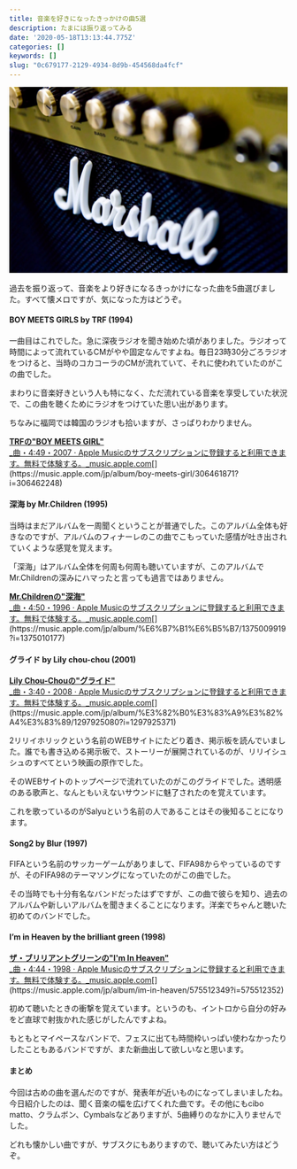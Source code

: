 ```yaml
---
title: 音楽を好きになったきっかけの曲5選
description: たまには振り返ってみる
date: '2020-05-18T13:13:44.775Z'
categories: []
keywords: []
slug: "0c679177-2129-4934-8d9b-454568da4fcf"
---
```

![](1__u6ebLQDK94TxA__qn02rtdA.jpeg)

過去を振り返って、音楽をより好きになるきっかけになった曲を5曲選びました。すべて懐メロですが、気になった方はどうぞ。

#### BOY MEETS GIRLS by TRF (1994)

一曲目はこれでした。急に深夜ラジオを聞き始めた頃がありました。ラジオって時間によって流れているCMがやや固定なんですよね。毎日23時30分ごろラジオをつけると、当時のコカコーラのCMが流れていて、それに使われていたのがこの曲でした。

まわりに音楽好きという人も特になく、ただ流れている音楽を享受していた状況で、この曲を聴くためにラジオをつけていた思い出があります。

ちなみに福岡では韓国のラジオも拾いますが、さっぱりわかりません。

[**TRFの"BOY MEETS GIRL"**  
_曲・4:49・2007 · Apple Musicのサブスクリプションに登録すると利用できます。無料で体験する。_music.apple.com](https://music.apple.com/jp/album/boy-meets-girl/306461871?i=306462248 "https://music.apple.com/jp/album/boy-meets-girl/306461871?i=306462248")[](https://music.apple.com/jp/album/boy-meets-girl/306461871?i=306462248)

#### 深海 by Mr.Children (1995)

当時はまだアルバムを一周聞くということが普通でした。このアルバム全体も好きなのですが、アルバムのフィナーレのこの曲でこもっていた感情が吐き出されていくような感覚を覚えます。

「深海」はアルバム全体を何周も何周も聴いていますが、このアルバムでMr.Childrenの深みにハマったと言っても過言ではありません。

[**Mr.Childrenの"深海"**  
_曲・4:50・1996 · Apple Musicのサブスクリプションに登録すると利用できます。無料で体験する。_music.apple.com](https://music.apple.com/jp/album/%E6%B7%B1%E6%B5%B7/1375009919?i=1375010177 "https://music.apple.com/jp/album/%E6%B7%B1%E6%B5%B7/1375009919?i=1375010177")[](https://music.apple.com/jp/album/%E6%B7%B1%E6%B5%B7/1375009919?i=1375010177)

#### グライド by Lily chou-chou (2001)

[**Lily Chou-Chouの"グライド"**  
_曲・3:40・2008 · Apple Musicのサブスクリプションに登録すると利用できます。無料で体験する。_music.apple.com](https://music.apple.com/jp/album/%E3%82%B0%E3%83%A9%E3%82%A4%E3%83%89/1297925080?i=1297925371 "https://music.apple.com/jp/album/%E3%82%B0%E3%83%A9%E3%82%A4%E3%83%89/1297925080?i=1297925371")[](https://music.apple.com/jp/album/%E3%82%B0%E3%83%A9%E3%82%A4%E3%83%89/1297925080?i=1297925371)

2リリイホリックという名前のWEBサイトにたどり着き、掲示板を読んでいました。誰でも書き込める掲示板で、ストーリーが展開されているのが、リリイシュシュのすべてという映画の原作でした。

そのWEBサイトのトップページで流れていたのがこのグライドでした。透明感のある歌声と、なんともいえないサウンドに魅了されたのを覚えています。

これを歌っているのがSalyuという名前の人であることはその後知ることになります。

#### Song2 by Blur (1997)

FIFAという名前のサッカーゲームがありまして、FIFA98からやっているのですが、そのFIFA98のテーマソングになっていたのがこの曲でした。

その当時でも十分有名なバンドだったはずですが、この曲で彼らを知り、過去のアルバムや新しいアルバムを聞きまくることになります。洋楽でちゃんと聴いた初めてのバンドでした。

#### I’m in Heaven by the brilliant green (1998)

[**ザ・ブリリアントグリーンの"I'm In Heaven"**  
_曲・4:44・1998 · Apple Musicのサブスクリプションに登録すると利用できます。無料で体験する。_music.apple.com](https://music.apple.com/jp/album/im-in-heaven/575512349?i=575512352 "https://music.apple.com/jp/album/im-in-heaven/575512349?i=575512352")[](https://music.apple.com/jp/album/im-in-heaven/575512349?i=575512352)

初めて聴いたときの衝撃を覚えています。というのも、イントロから自分の好みをど直球で射抜かれた感じがしたんですよね。

もともとマイペースなバンドで、フェスに出ても時間枠いっぱい使わなかったりしたこともあるバンドですが、また新曲出して欲しいなと思います。

#### まとめ

今回は古めの曲を選んだのですが、発表年が近いものになってしまいましたね。今日紹介したのは、聞く音楽の幅を広げてくれた曲です。その他にもcibo matto、クラムボン、Cymbalsなどありますが、5曲縛りのなかに入りませんでした。

どれも懐かしい曲ですが、サブスクにもありますので、聴いてみたい方はどうぞ。